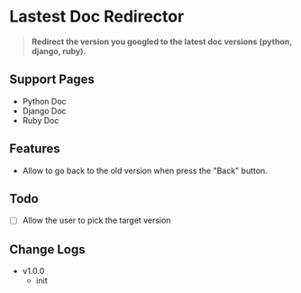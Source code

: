# Lastest Doc Redirector
> **Redirect the version you googled to the latest doc versions (python, django, ruby).**

## Support Pages
* Python Doc
* Django Doc
* Ruby Doc

## Features
* Allow to go back to the old version when press the "Back" button.

## Todo
* [ ] Allow the user to pick the target version

## Change Logs
* v1.0.0 
	* init